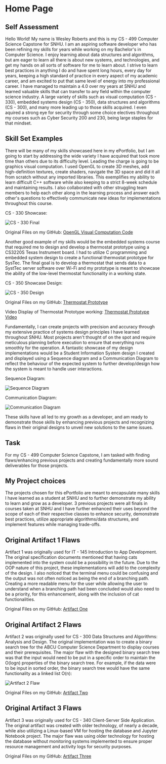 # Home Page

## Self Assessment

Hello World! My name is Wesley Roberts and this is my CS - 499 Computer Science Capstone for SNHU. I am an aspiring software developer who has been refining my skills for years while working on my Bachelor's in Computer Science. I enjoy learning about data structures and algorithms, but am eager to learn all there is about new systems, and technologies, and get my hands on all sorts of software for me to learn about. I strive to learn best practices in anything I do and have spent long hours, every day for years, keeping a high standard of practice in every aspect of my academic career, and am excited to put that same level of energy into my professional career. I have managed to maintain a 4.0 over my years at SNHU and learned valuable skills that can transfer to any field within the computer science industry. A large variety of skills such as visual computation (CS - 330), embedded systems design (CS - 350), data structures and algorithms (CS - 300), and many more leading up to those skills acquired. I even aquired a strong eye for security through some choice electives throughout my courses such as Cyber Security 200 and 230, being large staples for that mindset.

## Skill Set Examples

There will be many of my skills showcased here in my ePortfolio, but I am going to start by addressing the wide variety I have acquired that took more time than others due to its difficulty level. Leading the charge is going to be graphics visual computation. I used OpenGL to create 3D meshes, add high-definition textures, create shaders, navigate the 3D space and did it all from scratch without any imported libraries. This exemplifies my ability to learn difficult C++ software while also keeping to a strict 8-week schedule and maintaining results. I also collaborated with other struggling team members to help each other along in the learning process and answer each other's questions to effectively communicate new ideas for implementations throughout this course.

CS - 330 Showcase:

![CS - 330 Final](Pictures/CS330Final.png)

Original Files on my GitHub: [OpenGL Visual Computation Code](https://github.com/CeruleanOwl/CeruleanOwl.github.io/tree/main/ShowCaseItems/CS-330/OpenGLSample)

Another good example of my skills would be the embedded systems course that required me to design and develop a thermostat prototype using a CS3220S Texas Instrument board. I had to utilize C programming and embedded system design to create a functional thermostat prototype for SysTec. The final goal is to develop a thermostat that sends data to a SystTec server software over Wi-Fi and my prototype is meant to showcase the ability of the low-level thermostat functionality in a working state.

CS - 350 Showcase Design:

![CS - 350 Design](Pictures/CS350Design.PNG)

Original Files on my GitHub: [Thermostat Prototype](https://github.com/CeruleanOwl/CeruleanOwl.github.io/tree/main/ShowCaseItems/CS-350)

Video Display of Thermostat Prototype working: [Thermostat Prototype Video](https://youtu.be/v7iijYhAtmo)

Fundamentally, I can create projects with precision and accuracy through my extensive practice of systems design principles I have learned throughout SNHU. Most projects aren't thought of on the spot and require meticulous planning before execution to ensure that everything runs smoothly for the operation. A fantastic showcase of my design implementations would be a Student Information System design I created and displayed using a Sequence diagram and a Communication Diagram to reflect the behaviour of the expected system to further develop/design how the system is meant to handle user interactions.

Sequence Diagram:

![Sequence Diagram](Pictures/SystemsDesign1.png)

Communication Diagram:

![Communication Diagram](Pictures/SystemsDesign2.png)

These skills have all led to my growth as a developer, and am ready to demonstrate those skills by enhancing previous projects and recognizing flaws in their original designs to unveil new solutions to the same issues.

## Task

For my CS - 499 Computer Science Capstone, I am tasked with finding flaws/enhancing previous projects and creating fundamentally more sound deliverables for those projects. 

## My Project choices

The projects chosen for this ePortfolio are meant to encapsulate many skills I have learned as a student at SNHU and to further demonstrate
my ability to learn and grow as a developer. 3 previous projects were all finals in courses taken at SNHU and I have further
enhanced their uses beyond the scope of each of their respective classes to enhance security, demonstrate best practices, utilize appropriate
algorithms/data structures, and implement features while managing trade-offs.


## Original Artifact 1 Flaws

Artifact 1 was originally used for IT - 145 Introduction to App Development. The original specification documents mentioned that having cats implemented into the system could be a possibility in the future. Due to the OOP nature of this project, these implementations will add to the complexity of the design. I also noticed that the terminal menu could be confusing and the output was not often noticed as being the end of a branching path. Creating a more readable menu for the user while allowing the user to understand when a branching path had been concluded would also need to be a priority, for this enhancement, along with the inclusion of cat functionalities. 

Original Files on my GitHub: [Artifact One](https://github.com/CeruleanOwl/CeruleanOwl.github.io/tree/main/Originals/Artifact1)

## Original Artifact 2 Flaws

Artifact 2 was originally used for CS - 300 Data Structures and Algorithms: Analysis and Design. The original implementation was to create a binary search tree for the ABCU Computer Science Department to display courses and their prerequisites. The major flaw with the designed binary search tree was that the input would need to be put in a specific order to maintain the O(logn) properties of the binary search tree. For example, if the data were to be input in sorted order, the binary search tree would have the same functionality as a linked list O(n):

![Artifact 2 Flaw](Pictures/LinkedListTree.png)

Original Files on my GitHub: [Artifact Two](https://github.com/CeruleanOwl/CeruleanOwl.github.io/tree/main/Originals/Artifact2)


## Original Artifact 3 Flaws

Artifact 3 was originally used for CS - 340 Client-Server Side Application. The original artifact was created with older technology, of nearly a decade, while also utilizing a Linux-based VM for hosting the database and Jupyter Notebook project. The major flaw was using older technology for hosting the database without monitoring systems implemented to ensure proper resource management and activity logs for security purposes.  

Original Files on my GitHub: [Artifact Three](https://github.com/CeruleanOwl/CeruleanOwl.github.io/tree/main/Originals/Artifact3)